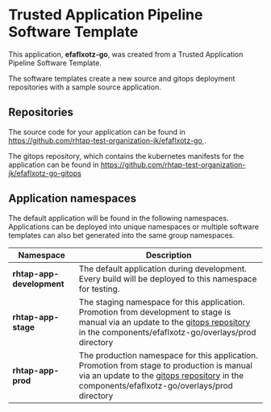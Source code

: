 # Trusted Application Pipeline Software Template

This application, **efaflxotz-go**, was created from a Trusted Application Pipeline Software Template.

The software templates create a new source and gitops deployment repositories with a sample source application. 

## Repositories

The source code for your application can be found in [https://github.com/rhtap-test-organization-jk/efaflxotz-go ](https://github.com/rhtap-test-organization-jk/efaflxotz-go ).
 
The gitops repository, which contains the kubernetes manifests for the application can be found in 
[https://github.com/rhtap-test-organization-jk/efaflxotz-go-gitops ](https://github.com/rhtap-test-organization-jk/efaflxotz-go-gitops ) 

## Application namespaces 

The default application will be found in the following namespaces. Applications can be deployed into unique namespaces or multiple software templates can also bet generated into the same group namespaces.  

|  Namespace   |  Description   |  
| -------- | -------- |   
| **rhtap-app-development** | The default application during development. Every build will be deployed to this namespace for testing. | 
| **rhtap-app-stage** | The staging namespace for this application. Promotion from development to stage is manual via an update to the [gitops repository](https://github.com/rhtap-test-organization-jk/efaflxotz-go-gitops ) in the components/efaflxotz-go/overlays/prod directory |  
| **rhtap-app-prod** | The production namespace for this application. Promotion from stage to production is manual via an update to the [gitops repository](https://github.com/rhtap-test-organization-jk/efaflxotz-go-gitops ) in the components/efaflxotz-go/overlays/prod directory | 